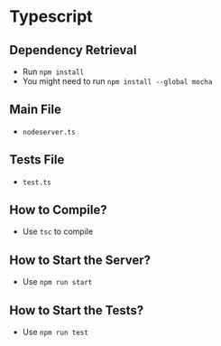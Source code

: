 # Typescript

## Dependency Retrieval

- Run `npm install`
- You might need to run `npm install --global mocha`

## Main File

- `nodeserver.ts`

## Tests File

- `test.ts`

## How to Compile?

- Use `tsc` to compile

## How to Start the Server?

- Use `npm run start`

## How to Start the Tests?

- Use `npm run test`